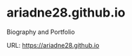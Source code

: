 # ariadne28.github.io
Biography and Portfolio

URL: <a href="https://ariadne28.github.io" target =blank> https://ariadne28.github.io </a>
